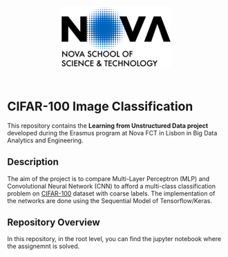 <p align="center">
  <img width="50%" src="https://github.com/RiccardoGalarducci/CIFAR-100-image-classification/blob/main/img/logo_nova_fct_en_v.png">
</p>
<br>


# CIFAR-100 Image Classification

This repository contains the **Learning from Unstructured Data project** developed during the Erasmus program at Nova FCT in Lisbon in Big Data Analytics and Engineering.

## Description

The aim of the project is to compare Multi-Layer Perceptron (MLP) and Convolutional Neural Network (CNN) to afford a multi-class classification problem on [CIFAR-100](https://www.cs.toronto.edu/~kriz/cifar.html) dataset with coarse labels. The implementation of the networks are done using the Sequential Model of Tensorflow/Keras. 


## Repository Overview

In this repository, in the root level, you can find the jupyter notebook where the assignemnt is solved.
